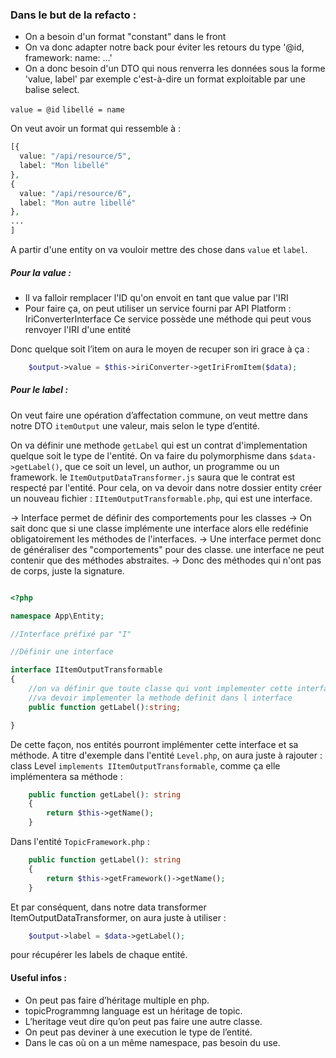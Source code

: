 ### Dans le but de la refacto :

- On a besoin d'un format "constant" dans le front
- On va donc adapter notre back pour éviter les retours du type '@id, framework: name: ...'
- On a donc besoin d'un DTO qui nous renverra les données sous la forme 'value, label' par exemple c'est-à-dire un format exploitable par une balise select.


`value = @id`
`libellé = name`

On veut avoir un format qui ressemble à :

```php
[{
  value: "/api/resource/5",
  label: "Mon libellé"
},
{
  value: "/api/resource/6",
  label: "Mon autre libellé"
},
...
]
```

A partir d'une entity on va vouloir mettre des chose dans `value` et `label`.

##### Pour la value : 

- Il va falloir remplacer l'ID qu'on envoit en tant que value par l'IRI
- Pour faire ça, on peut utiliser un service fourni par API Platform : IriConverterInterface
Ce service possède une méthode qui peut vous renvoyer l'IRI d'une entité

Donc quelque soit l’item on aura le moyen de recuper son iri grace à ça : 

```php
    $output->value = $this->iriConverter->getIriFromItem($data);
```

##### Pour le label : 

On veut faire une opération d’affectation commune, on veut mettre dans notre DTO `itemOutput` une valeur, mais selon le type d’entité.


On va définir une methode `getLabel` qui est un contrat d'implementation quelque soit le type de l'entité. On va faire du polymorphisme dans `$data->getLabel()`, que ce soit un level, un author, un programme ou un framework.
le `ItemOutputDataTransformer.js` saura que le contrat est respecté par l'entité.
Pour cela, on va devoir dans notre dossier entity créer un nouveau fichier : `IItemOutputTransformable.php`, qui est une interface.

-> Interface permet de définir des comportements pour les classes 
-> On sait donc que si une classe implémente une interface alors elle redéfinie obligatoirement les méthodes de l'interfaces.
-> Une interface permet donc de généraliser des "comportements" pour des classe.
une interface ne peut contenir que des méthodes abstraites.
-> Donc des méthodes qui n'ont pas de corps, juste la signature.

```php

<?php

namespace App\Entity;

//Interface préfixé par "I"

//Définir une interface

interface IItemOutputTransformable 
{
    //on va définir que toute classe qui vont implementer cette interface 
    //va devoir implementer la methode definit dans l interface
    public function getLabel():string;

}

```

De cette façon, nos entités pourront implémenter cette interface et sa méthode.
A titre d'exemple dans l'entité `Level.php`, on aura juste à rajouter :
class Level `implements IItemOutputTransformable`, comme ça elle implémentera sa méthode :

```php
    public function getLabel(): string
    {
        return $this->getName();
    }
```

Dans l'entité `TopicFramework.php` : 

```php
    public function getLabel(): string
    {
        return $this->getFramework()->getName();
    }
```

Et par conséquent, dans notre data transformer ItemOutputDataTransformer, on aura juste à utiliser : 

```php
    $output->label = $data->getLabel();
```
pour récupérer les labels de chaque entité.



#### Useful infos : 

- On peut pas faire d’héritage multiple en php.
- topicProgrammng language est un héritage de topic.
- L’heritage veut dire qu’on peut pas faire une autre classe.
- On peut pas deviner à une execution le type de l’entité.
- Dans le cas où on a un même namespace, pas besoin du use.